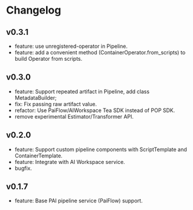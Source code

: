 # Changelog

## v0.3.1
- feature: use unregistered-operator in Pipeline.
- feature: add a convenient method (ContainerOperator.from_scripts) to build Operator from scripts.


## v0.3.0

- feature: Support repeated artifact in Pipeline, add class MetadataBuilder;
- fix: Fix passing raw artifact value.
- refactor: Use PaiFlow/AIWorkspace Tea SDK instead of POP SDK.
- remove experimental Estimator/Transformer API.

## v0.2.0

- feature: Support custom pipeline components with ScriptTemplate and ContainerTemplate.
- feature: Integrate with AI Workspace service.
- bugfix.


## v0.1.7

- feature: Base PAI pipeline service (PaiFlow) support.
